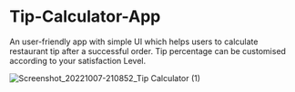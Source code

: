 # Tip-Calculator-App
An user-friendly app with simple UI which helps users to calculate restaurant tip after a successful order.
Tip percentage can be customised according to your satisfaction Level.


![Screenshot_20221007-210852_Tip Calculator (1)](https://user-images.githubusercontent.com/85061899/194594613-91e1e941-edcf-4d09-95cb-01219f0e5255.jpg)
